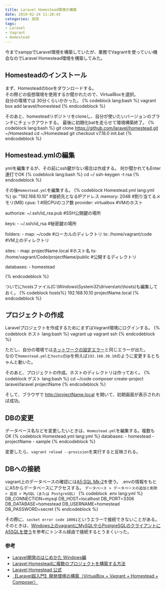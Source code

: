 ```yaml
---
title: Laravel Homestead環境の構築
date: 2019-02-24 11:28:43
categories: 技術
tags:
- Laravel
- Vagrant
- Homestead
---
```


今までxamppでLaravel環境を構築していたが、業務でVagrantを使っていい機会なのでLaravel Homestead環境を構築してみた。

## Homesteadのインストール
まず、Homesteadのboxをダウンロードする。  
その際どの仮想環境を使用するか聞かれたので、VirtualBoxを選択。  
自分の環境では  30分くらいかかった。
{% codeblock lang:bash %}
vagrant box add laravel/homestead
{% endcodeblock %}

そのあと、homesteadリポジトリをcloneし、自分が使いたいバージョンのブランチにチェックアウトする。
最後に初期化batを走らせて環境構築終了。
{% codeblock lang:bash %}
git clone https://github.com/laravel/homestead.git ~/Homestead
cd ~/Homestead
git checkout v7.18.0
init.bat
{% endcodeblock %}

## Homestead.ymlの編集
ymlを編集するが、その前にssh鍵がない場合は作成する。
何か聞かれてもEnter連打でOK
{% codeblock lang:bash %}
cd ~/
ssh-keygen -t rsa
{% endcodeblock %}

その後`Homestead.yml`を編集する。
{% codeblock Homestead.yml lang:yml %}
ip: "192.168.10.10" #接続先となるIPアドレス
memory: 2048 #割り当てるメモリ(MB)
cpus: 1 #同CPUのコア数
provider: virtualbox #VMのホスト

authorize: ~/.ssh/id_rsa.pub #SSH公開鍵の場所

keys:
    - ~/.ssh/id_rsa #秘密鍵の場所

folders:
    - map: ~/code #ローカルのディレクトリ
      to: /home/vagrant/code #VM上のディレクトリ

sites:
    - map: projectName.local #ホスト名
      to: /home/vagrant/Code/projectName/public #公開するディレクトリ

databases:
    - homestead

{% endcodeblock %}

ついでにhostsファイル(C:\Windows\System32\drivers\etc\hosts)も編集しておく。
{% codeblock hosts%}
192.168.10.10  projectName.local
{% endcodeblock %}


## プロジェクトの作成
Laravelプロジェクトを作成するためにまずはVagrant環境にログインする。
{% codeblock ホスト lang:bash %}
vagrant up
vagrant ssh
{% endcodeblock %}

ただし、自分の環境では[ネットワークの設定エラー](https://qiita.com/7968/items/97dd634608f37892b18a#%E3%82%A8%E3%83%A9%E3%83%BC1%E3%83%8D%E3%83%83%E3%83%88%E3%83%AF%E3%83%BC%E3%82%AF%E3%81%AE%E8%A8%AD%E5%AE%9A%E3%82%A8%E3%83%A9%E3%83%BC)と同じエラーが出た。  
なので`Homestead.yml`と`hosts`のipを例えば`192.168.30.10`のように変更するとちゃんと動いた。


そのあと、プロジェクトの作成。ホストのディレクトリは作っておく。
{% codeblock ゲスト lang:bash %}
cd ~/code
composer create-project laravel/laravel projectName
{% endcodeblock %}

そして、ブラウザで http://projectName.local を開いて、初期画面が表示されれば成功。

## DBの変更
データベース名などを変更したいときは、`Homestead.yml`を編集する。複数もOK
{% codeblock Homestead.yml lang:yml %}
databases:
    - homestead
    - projectName
    - sample
{% endcodeblock %}

変更したら、`vagrant reload --provision`を実行すると反映される。

## DBへの接続
vagrant上のデータベースの確認には[A5:SQL Mk-2](https://a5m2.mmatsubara.com/)を使う。
.envの情報をもとにA5からデータベースにアクセスする。
`データベース > データベースの追加と削除 > 追加 > MySQL（または PostgreSQL）`
{% codeblock .env lang:yml %}
DB_CONNECTION=mysql
DB_HOST=localhost
DB_PORT=3306
DB_DATABASE=homestead
DB_USERNAME=homestead
DB_PASSWORD=secret
{% endcodeblock %}

その際に、`socket error code 10061`というエラーで接続できないことがある。
そのときは、[Windows上のvagrantにMySQLやらPostgreSQLのクライアントにA5SQLを使う](http://snowlong.hatenablog.com/entry/2017/07/10/160324)を参考にトンネル経由で接続するとうまくいった。

 ### 参考
* [Laravel開発のはじめかた Windows編](https://www.hypertextcandy.com/start-laravel-project-on-windows)
* [Laravel Homesteadに複数のプロジェクトを構築する方法](https://www.hypertextcandy.com/multiple-projects-in-laravel-homestead)
* [Laravel Homestead 公式](https://readouble.com/laravel/5.7/ja/homestead.html)
* [【Laravel超入門】開発環境の構築（VirtualBox + Vagrant + Homestead + Composer）](https://qiita.com/7968/items/97dd634608f37892b18a)